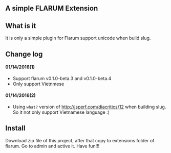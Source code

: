 ## A simple FLARUM Extension
    
## What is it

It is only a simple plugin for Flarum support unicode when build slug.

## Change log

#### 01/14/2016(1)

* Support flarum v0.1.0-beta.3 and v0.1.0-beta.4
* Only support Vietnmese

#### 01/14/2016(2)

* Using `what?` version of http://jsperf.com/diacritics/12 when building slug. So it not only support Vietnamese language :)

## Install

Download zip file of this project, after that copy to extensions folder of flarum. Go to
 admin and active it. Have fun!!!
 